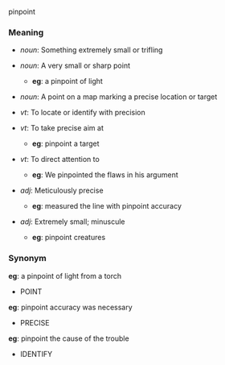 pinpoint
### Meaning
+ _noun_: Something extremely small or trifling
+ _noun_: A very small or sharp point
    + __eg__: a pinpoint of light
+ _noun_: A point on a map marking a precise location or target

+ _vt_: To locate or identify with precision
+ _vt_: To take precise aim at
    + __eg__: pinpoint a target
+ _vt_: To direct attention to
    + __eg__: We pinpointed the flaws in his argument

+ _adj_: Meticulously precise
    + __eg__: measured the line with pinpoint accuracy
+ _adj_: Extremely small; minuscule
    + __eg__: pinpoint creatures

### Synonym

__eg__: a pinpoint of light from a torch

+ POINT

__eg__: pinpoint accuracy was necessary

+ PRECISE

__eg__: pinpoint the cause of the trouble

+ IDENTIFY


